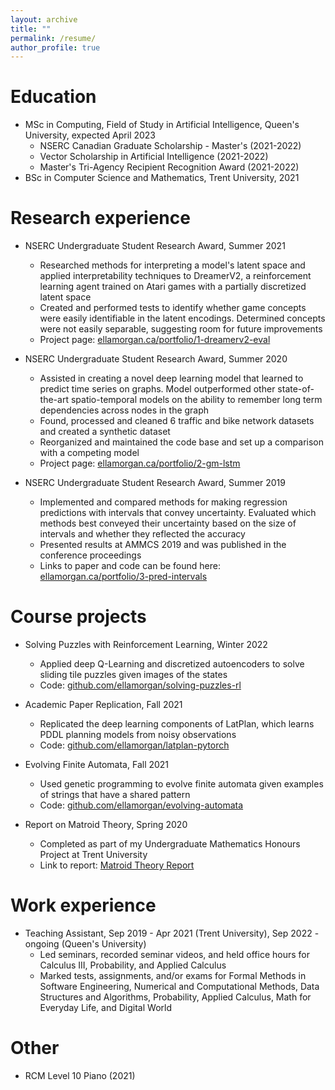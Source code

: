 ```yaml
---
layout: archive
title: ""
permalink: /resume/
author_profile: true
---
```


Education
======
* MSc in Computing, Field of Study in Artificial Intelligence, Queen's University, expected April 2023
  * NSERC Canadian Graduate Scholarship - Master's (2021-2022)
  * Vector Scholarship in Artificial Intelligence (2021-2022)
  * Master's Tri-Agency Recipient Recognition Award (2021-2022)
* BSc in Computer Science and Mathematics, Trent University, 2021

Research experience
======
* NSERC Undergraduate Student Research Award, Summer 2021
  * Researched methods for interpreting a model's latent space and applied interpretability techniques to DreamerV2, a reinforcement learning agent trained on Atari games with a partially discretized latent space
  * Created and performed tests to identify whether game concepts were easily identifiable in the latent encodings. Determined concepts were not easily separable, suggesting room for future improvements
  * Project page: [ellamorgan.ca/portfolio/1-dreamerv2-eval](https://ellamorgan.ca/portfolio/2-dreamerv2-eval)

* NSERC Undergraduate Student Research Award, Summer 2020
  * Assisted in creating a novel deep learning model that learned to predict time series on graphs. Model outperformed other state-of-the-art spatio-temporal models on the ability to remember long term dependencies across nodes in the graph
  * Found, processed and cleaned 6 traffic and bike network datasets and created a synthetic dataset
  * Reorganized and maintained the code base and set up a comparison with a competing model
  * Project page: [ellamorgan.ca/portfolio/2-gm-lstm](https://ellamorgan.ca/portfolio/3-gm-lstm)
 
* NSERC Undergraduate Student Research Award, Summer 2019
  * Implemented and compared methods for making regression predictions with intervals that convey uncertainty. Evaluated which methods best conveyed their uncertainty based on the size of intervals and whether they reflected the accuracy
  * Presented results at AMMCS 2019 and was published in the conference proceedings
  * Links to paper and code can be found here: [ellamorgan.ca/portfolio/3-pred-intervals](https://ellamorgan.ca/portfolio/4-pred-intervals)

Course projects
======
* Solving Puzzles with Reinforcement Learning, Winter 2022
  * Applied deep Q-Learning and discretized autoencoders to solve sliding tile puzzles given images of the states
  * Code: [github.com/ellamorgan/solving-puzzles-rl](https://github.com/ellamorgan/solving-puzzles-rl)

* Academic Paper Replication, Fall 2021
  * Replicated the deep learning components of LatPlan, which learns PDDL planning models from noisy observations
  * Code: [github.com/ellamorgan/latplan-pytorch](https://github.com/ellamorgan/latplan-pytorch)

* Evolving Finite Automata, Fall 2021
  * Used genetic programming to evolve finite automata given examples of strings that have a shared pattern
  * Code: [github.com/ellamorgan/evolving-automata](https://github.com/ellamorgan/evolving-automata)

* Report on Matroid Theory, Spring 2020
  * Completed as part of my Undergraduate Mathematics Honours Project at Trent University
  * Link to report: [Matroid Theory Report](https://ellamorgan.ca/files/matroid-theory-report.pdf)
  
Work experience
======
* Teaching Assistant, Sep 2019 - Apr 2021 (Trent University), Sep 2022 - ongoing (Queen's University)
  * Led seminars, recorded seminar videos, and held office hours for Calculus III, Probability, and Applied Calculus
  * Marked tests, assignments, and/or exams for Formal Methods in Software Engineering, Numerical and Computational Methods, Data Structures and Algorithms, Probability, Applied Calculus, Math for Everyday Life, and Digital World

Other
======
* RCM Level 10 Piano (2021)
